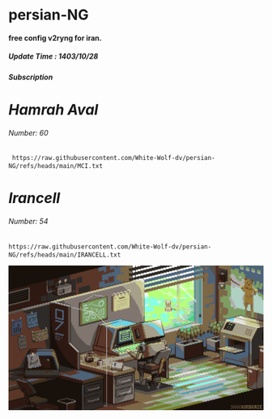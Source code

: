 # persian-NG

#### free config v2ryng for iran.


<h5>Update Time : 1403/10/28</h5>

##### Subscription

  # *****Hamrah Aval*****

<h6>Number: 60 </h6>

     https://raw.githubusercontent.com/White-Wolf-dv/persian-NG/refs/heads/main/MCI.txt

# *****Irancell*****

<h6>Number: 54 </h6>

    https://raw.githubusercontent.com/White-Wolf-dv/persian-NG/refs/heads/main/IRANCELL.txt

<p align="center">
<img  src="https://github.com/White-Wolf-dv/White-Wolf-dv/blob/main/14.gif">
</p>
